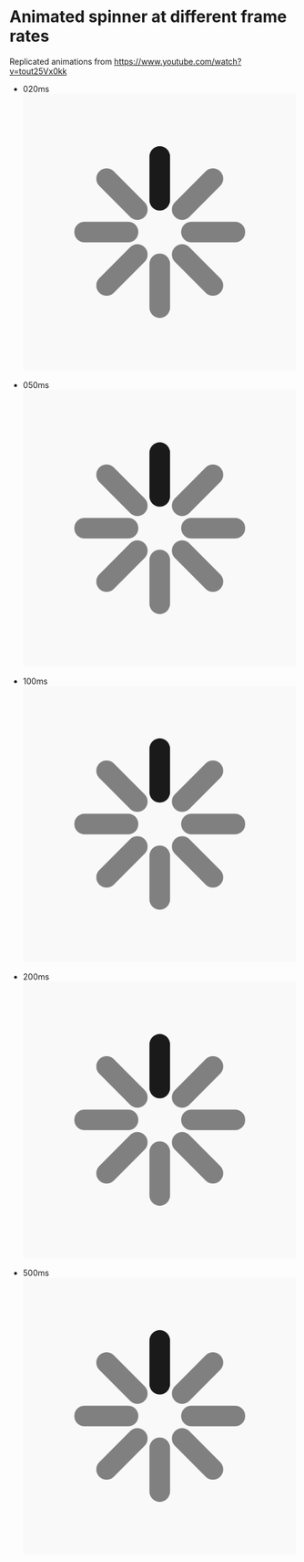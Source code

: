 # Animated spinner at different frame rates
Replicated animations from https://www.youtube.com/watch?v=tout25Vx0kk

* 020ms  
![fig](spinner_animated_020ms.gif)

* 050ms  
![fig](spinner_animated_050ms.gif)

* 100ms  
![fig](spinner_animated_100ms.gif)

* 200ms  
![fig](spinner_animated_200ms.gif)

* 500ms  
![fig](spinner_animated_500ms.gif)

